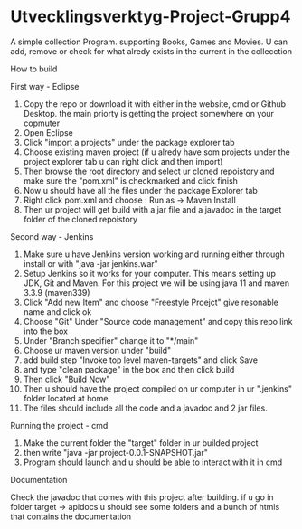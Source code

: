 # Utvecklingsverktyg-Project-Grupp4
 
A simple collection Program.
supporting Books, Games and Movies.
U can add, remove or check for what alredy exists in the current in the collecction
 
How to build

First way - Eclipse

1. Copy the repo or download it with either in the website, cmd or Github Desktop. the main priorty is getting the project somewhere on your copmuter
2. Open Eclipse
3. Click "import a projects" under the package explorer tab
4. Choose existing maven project (if u alredy have som projects under the project explorer tab u can right click and then import)
5. Then browse the root directory and select ur cloned repoistory and make sure the "pom.xml" is checkmarked and click finish
6. Now u should have all the files under the package Explorer tab
7. Right click pom.xml and choose : Run as -> Maven Install
8. Then ur project will get build with a jar file and a javadoc in the target folder of the cloned repoistory

Second way - Jenkins

1. Make sure u have Jenkins version working and running either through install or with "java -jar jenkins.war"
2. Setup Jenkins so it works for your computer.
This means setting up JDK, Git and Maven. For this project we will be using java 11 and maven 3.3.9 (maven339)
3. Click "Add new Item" and choose "Freestyle Proejct" give resonable name and click ok
4. Choose "Git" Under "Source code management" and copy this repo link into the box
5. Under "Branch specifier" change it to "*/main"
6. Choose ur maven version under "build"
7. add build step "Invoke top level maven-targets" and click Save
8. and type "clean package" in the box and then click build
9. Then click "Build Now"
10. Then u should have the project compiled on ur computer in ur ".jenkins" folder located at home.
11. The files should include all the code and a javadoc and 2 jar files.

Running the project - cmd

1. Make the current folder the "target" folder in ur builded project
2. then write "java -jar project-0.0.1-SNAPSHOT.jar"
3. Program should launch and u should be able to interact with it in cmd

Documentation 

Check the javadoc that comes with this project after building.
if u go in folder target -> apidocs u should see some folders and a bunch of htmls
that contains the documentation
